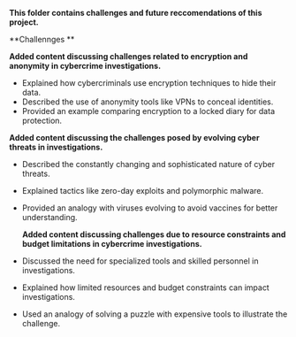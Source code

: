 **This folder contains challenges and future reccomendations of this project.**

**Challennges **


  **Added content discussing challenges related to encryption and anonymity in cybercrime investigations.**

 
- Explained how cybercriminals use encryption techniques to hide their data.
- Described the use of anonymity tools like VPNs to conceal identities.
- Provided an example comparing encryption to a locked diary for data protection.

 **Added content discussing the challenges posed by evolving cyber threats in investigations.**
 
- Described the constantly changing and sophisticated nature of cyber threats.
- Explained tactics like zero-day exploits and polymorphic malware.
- Provided an analogy with viruses evolving to avoid vaccines for better understanding.

  **Added content discussing challenges due to resource constraints and budget limitations in cybercrime investigations.**

- Discussed the need for specialized tools and skilled personnel in investigations.
- Explained how limited resources and budget constraints can impact investigations.
- Used an analogy of solving a puzzle with expensive tools to illustrate the challenge.


